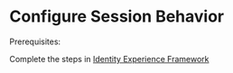# Configure Session Behavior

Prerequisites:&#x20;

Complete the steps in [Identity Experience Framework](identity-experience-framework.md)
